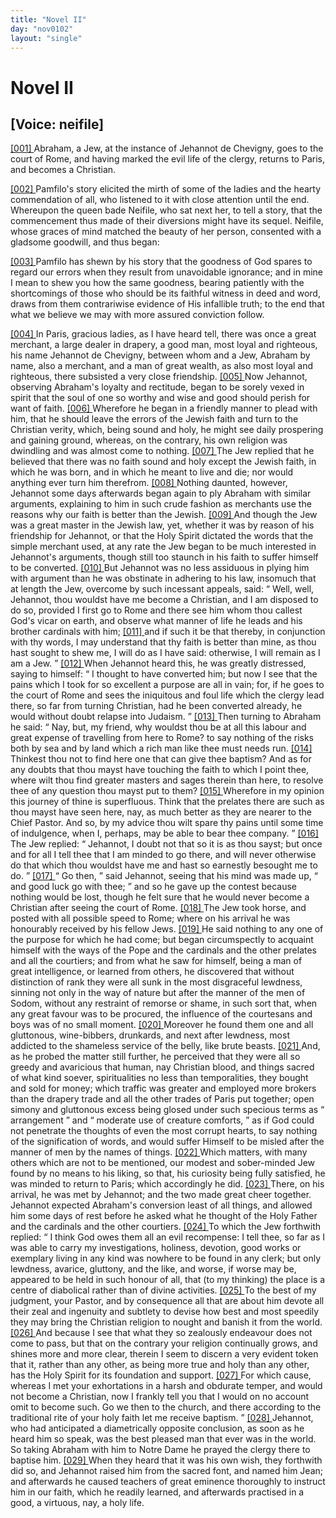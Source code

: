 ```yaml
---
title: "Novel II"
day: "nov0102"
layout: "single"
---
```

<div id="nov0102" type="novella" who="neifile">
 <h1>
  Novel II
 </h1>
 <p>
  <h2>
   [Voice: neifile]
  </h2>
 </p>
 <argument>
  <p>
   <a href="{{ site.baseurl }}itDecameron/nov0102#p01020001" id="p01020001">
    [001]
   </a>
   Abraham, a Jew, at the instance of Jehannot de
 Chevigny, goes to the court of Rome, and having
 marked the evil life of the clergy, returns to Paris,
 and becomes a Christian.
  </p>
 </argument>
 <div3 type="commentary" who="author">
  <p>
   <a href="{{ site.baseurl }}itDecameron/nov0102#p01020002" id="p01020002">
    [002]
   </a>
   Pamfilo's
   story elicited the mirth of some of the ladies and the
	hearty commendation of all, who listened to it with close attention
	until the end. Whereupon the queen bade Neifile, who sat next
	her, to tell a story, that the commencement thus made of their
	diversions might have its sequel. Neifile, whose graces of mind
	matched the beauty of her person, consented with a gladsome goodwill,
	and thus began:
  </p>
 </div3>
 <div3 type="commentary" who="neifile">
  <p>
   <a href="{{ site.baseurl }}itDecameron/nov0102#p01020003" id="p01020003">
    [003]
   </a>
   Pamfilo has shewn by his story that the goodness of God spares
 to regard our errors when they result from unavoidable ignorance;
 and in mine I mean to shew you how the same goodness, bearing
 patiently with the shortcomings of those who should be its faithful
 witness in deed and word, draws from them contrariwise evidence
 of His infallible truth; to the end that what we believe we may
 with more assured conviction follow.
  </p>
 </div3>
 <p>
  <a href="{{ site.baseurl }}itDecameron/nov0102#p01020004" id="p01020004">
   [004]
  </a>
  In Paris, gracious ladies, as I have heard tell, there was once
 a great merchant, a large dealer in drapery, a good man, most loyal
 and righteous, his name Jehannot de Chevigny, between whom and
 a Jew, Abraham by name, also a merchant, and a man of great
 wealth, as also most loyal and righteous, there subsisted a very close
 friendship.
  <a href="{{ site.baseurl }}itDecameron/nov0102#p01020005" id="p01020005">
   [005]
  </a>
  Now Jehannot, observing Abraham's loyalty and rectitude,
 began to be sorely vexed in spirit that the soul of one so
 worthy and wise and good should perish for want of faith.
  <a href="{{ site.baseurl }}itDecameron/nov0102#p01020006" id="p01020006">
   [006]
  </a>
  Wherefore
 he began in a friendly manner to plead with him, that he should
  leave the errors of the Jewish faith and turn to the Christian verity,
 which, being sound and holy, he might see daily prospering and
 gaining ground, whereas, on the contrary, his own religion was
 dwindling and was almost come to nothing.
  <a href="{{ site.baseurl }}itDecameron/nov0102#p01020007" id="p01020007">
   [007]
  </a>
  The Jew replied that
 he believed that there was no faith sound and holy except the Jewish
 faith, in which he was born, and in which he meant to live and die;
 nor would anything ever turn him therefrom.
  <a href="{{ site.baseurl }}itDecameron/nov0102#p01020008" id="p01020008">
   [008]
  </a>
  Nothing daunted,
 however, Jehannot some days afterwards began again to ply Abraham
 with similar arguments, explaining to him in such crude fashion as
 merchants use the reasons why our faith is better than the Jewish.
  <a href="{{ site.baseurl }}itDecameron/nov0102#p01020009" id="p01020009">
   [009]
  </a>
  And though the Jew was a great master in the Jewish law, yet,
 whether it was by reason of his friendship for Jehannot, or that the
 Holy Spirit dictated the words that the simple merchant used, at any
 rate the Jew began to be much interested in Jehannot's arguments,
 though still too staunch in his faith to suffer himself to be converted.
  <a href="{{ site.baseurl }}itDecameron/nov0102#p01020010" id="p01020010">
   [010]
  </a>
  But Jehannot was no less assiduous in plying him with argument
 than he was obstinate in adhering to his law, insomuch that at length
 the Jew, overcome by such incessant appeals, said:
  <q direct="unspecified">
   Well, well,
 Jehannot, thou wouldst have me become a Christian, and I am
 disposed to do so, provided I first go to Rome and there see him
 whom thou callest God's vicar on earth, and observe what manner
 of life he leads and his brother cardinals with him;
   <a href="{{ site.baseurl }}itDecameron/nov0102#p01020011" id="p01020011">
    [011]
   </a>
   and if such it
 be that thereby, in conjunction with thy words, I may understand
 that thy faith is better than mine, as thou hast sought to shew me,
 I will do as I have said: otherwise, I will remain as I am a Jew.
  </q>
  <a href="{{ site.baseurl }}itDecameron/nov0102#p01020012" id="p01020012">
   [012]
  </a>
  When Jehannot heard this, he was greatly distressed, saying to himself:
  <q direct="unspecified">
   I thought to have converted him; but now I see that the
 pains which I took for so excellent a purpose are all in vain; for, if he
 goes to the court of Rome and sees the iniquitous and foul life which
 the clergy lead there, so far from turning Christian, had he been
 converted already, he would without doubt relapse into Judaism.
  </q>
  <a href="{{ site.baseurl }}itDecameron/nov0102#p01020013" id="p01020013">
   [013]
  </a>
  Then turning to Abraham he said:
  <q direct="unspecified">
   Nay, but, my friend, why
 wouldst thou be at all this labour and great expense of travelling
 from here to Rome? to say nothing of the risks both by sea and by
 land which a rich man like thee must needs run.
   <a href="{{ site.baseurl }}itDecameron/nov0102#p01020014" id="p01020014">
    [014]
   </a>
   Thinkest thou
 not to find here one that can give thee baptism? And as for any
 doubts that thou mayst have touching the faith to which I point thee,
 where wilt thou find greater masters and sages therein than here, to
   resolve thee of any question thou mayst put to them?
   <a href="{{ site.baseurl }}itDecameron/nov0102#p01020015" id="p01020015">
    [015]
   </a>
   Wherefore
 in my opinion this journey of thine is superfluous. Think that the
 prelates there are such as thou mayst have seen here, nay, as much
 better as they are nearer to the Chief Pastor. And so, by my advice
 thou wilt spare thy pains until some time of indulgence, when I,
 perhaps, may be able to bear thee company.
  </q>
  <a href="{{ site.baseurl }}itDecameron/nov0102#p01020016" id="p01020016">
   [016]
  </a>
  The Jew replied:
  <q direct="unspecified">
   Jehannot, I doubt not that so it is as thou sayst; but once and
 for all I tell thee that I am minded to go there, and will never otherwise
 do that which thou wouldst have me and hast so earnestly
 besought me to do.
  </q>
  <a href="{{ site.baseurl }}itDecameron/nov0102#p01020017" id="p01020017">
   [017]
  </a>
  <q direct="unspecified">
   Go then,
  </q>
  said Jehannot, seeing that his
 mind was made up,
  <q direct="unspecified">
   and good luck go with thee;
  </q>
  and so he gave
 up the contest because nothing would be lost, though he felt sure
 that he would never become a Christian after seeing the court of
 Rome.
  <a href="{{ site.baseurl }}itDecameron/nov0102#p01020018" id="p01020018">
   [018]
  </a>
  The Jew took horse, and posted with all possible speed
 to Rome; where on his arrival he was honourably received by his
 fellow Jews.
  <a href="{{ site.baseurl }}itDecameron/nov0102#p01020019" id="p01020019">
   [019]
  </a>
  He said nothing to any one of the purpose for which
 he had come; but began circumspectly to acquaint himself with the
 ways of the Pope and the cardinals and the other prelates and all the
 courtiers; and from what he saw for himself, being a man of great
 intelligence, or learned from others, he discovered that without
 distinction of rank they were all sunk in the most disgraceful lewdness,
 sinning not only in the way of nature but after the manner
 of the men of Sodom, without any restraint of remorse or shame, in
 such sort that, when any great favour was to be procured, the influence
 of the courtesans and boys was of no small moment.
  <a href="{{ site.baseurl }}itDecameron/nov0102#p01020020" id="p01020020">
   [020]
  </a>
  Moreover he
 found them one and all gluttonous, wine-bibbers, drunkards, and next
 after lewdness, most addicted to the shameless service of the belly,
 like brute beasts.
  <a href="{{ site.baseurl }}itDecameron/nov0102#p01020021" id="p01020021">
   [021]
  </a>
  And, as he probed the matter still further, he
 perceived that they were all so greedy and avaricious that human, nay
 Christian blood, and things sacred of what kind soever, spiritualities
 no less than temporalities, they bought and sold for money; which
 traffic was greater and employed more brokers than the drapery trade
 and all the other trades of Paris put together; open simony and
 gluttonous excess being glosed under such specious terms as
  <q direct="unspecified">
   arrangement
  </q>
  and
  <q direct="unspecified">
   moderate use of creature comforts,
  </q>
  as if God could not
 penetrate the thoughts of even the most corrupt hearts, to say nothing
 of the signification of words, and would suffer Himself to be misled
 after the manner of men by the names of things.
  <a href="{{ site.baseurl }}itDecameron/nov0102#p01020022" id="p01020022">
   [022]
  </a>
  Which matters,
  with many others which are not to be mentioned, our modest and
 sober-minded Jew found by no means to his liking, so that, his
 curiosity being fully satisfied, he was minded to return to Paris; which
 accordingly he did.
  <a href="{{ site.baseurl }}itDecameron/nov0102#p01020023" id="p01020023">
   [023]
  </a>
  There, on his arrival, he was met by Jehannot;
 and the two made great cheer together. Jehannot expected Abraham's
 conversion least of all things, and allowed him some days of rest before
 he asked what he thought of the Holy Father and the cardinals and
 the other courtiers.
  <a href="{{ site.baseurl }}itDecameron/nov0102#p01020024" id="p01020024">
   [024]
  </a>
  To which the Jew forthwith replied:
  <q direct="unspecified">
   I think
 God owes them all an evil recompense: I tell thee, so far as I was
 able to carry my investigations, holiness, devotion, good works or
 exemplary living in any kind was nowhere to be found in any clerk;
 but only lewdness, avarice, gluttony, and the like, and worse, if worse
 may be, appeared to be held in such honour of all, that (to my thinking)
 the place is a centre of diabolical rather than of divine activities.
   <a href="{{ site.baseurl }}itDecameron/nov0102#p01020025" id="p01020025">
    [025]
   </a>
   To the best of my judgment, your Pastor, and by consequence all
 that are about him devote all their zeal and ingenuity and subtlety
 to devise how best and most speedily they may bring the Christian
 religion to nought and banish it from the world.
   <a href="{{ site.baseurl }}itDecameron/nov0102#p01020026" id="p01020026">
    [026]
   </a>
   And because I see
 that what they so zealously endeavour does not come to pass, but
 that on the contrary your religion continually grows, and shines
 more and more clear, therein I seem to discern a very evident token
 that it, rather than any other, as being more true and holy than any
 other, has the Holy Spirit for its foundation and support.
   <a href="{{ site.baseurl }}itDecameron/nov0102#p01020027" id="p01020027">
    [027]
   </a>
   For which
 cause, whereas I met your exhortations in a harsh and obdurate
 temper, and would not become a Christian, now I frankly tell you
 that I would on no account omit to become such. Go we then to
 the church, and there according to the traditional rite of your holy
 faith let me receive baptism.
  </q>
  <a href="{{ site.baseurl }}itDecameron/nov0102#p01020028" id="p01020028">
   [028]
  </a>
  Jehannot, who had anticipated a
 diametrically opposite conclusion, as soon as he heard him so speak,
 was the best pleased man that ever was in the world. So taking
 Abraham with him to Notre Dame he prayed the clergy there to
 baptise him.
  <a href="{{ site.baseurl }}itDecameron/nov0102#p01020029" id="p01020029">
   [029]
  </a>
  When they heard that it was his own wish, they forthwith
 did so, and Jehannot raised him from the sacred font, and named
 him Jean; and afterwards he caused teachers of great eminence
 thoroughly to instruct him in our faith, which he readily learned,
 and afterwards practised in a good, a virtuous, nay, a holy life.
 </p>
</div>